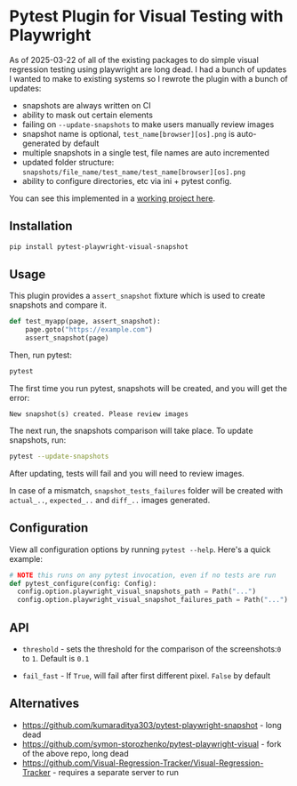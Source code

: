 # Pytest Plugin for Visual Testing with Playwright

As of 2025-03-22 of all of the existing packages to do simple visual regression testing using playwright are long dead. I had a bunch of updates I wanted to make to existing systems so I rewrote the plugin with a bunch of updates:

- snapshots are always written on CI
- ability to mask out certain elements
- failing on `--update-snapshots` to make users manually review images
- snapshot name is optional, `test_name[browser][os].png` is auto-generated by default
- multiple snapshots in a single test, file names are auto incremented
- updated folder structure: `snapshots/file_name/test_name/test_name[browser][os].png`
- ability to configure directories, etc via ini + pytest config.

You can see this implemented in a [working project here](https://github.com/iloveitaly/python-starter-template/).

## Installation

```bash
pip install pytest-playwright-visual-snapshot
```

## Usage

This plugin provides a `assert_snapshot` fixture which is used to create snapshots and compare it.

```python
def test_myapp(page, assert_snapshot):
    page.goto("https://example.com")
    assert_snapshot(page)
```

Then, run pytest:

```bash
pytest
```

The first time you run pytest, snapshots will be created, and you will get the error:

```console
New snapshot(s) created. Please review images
```

The next run, the snapshots comparison will take place. To update snapshots, run:

```bash
pytest --update-snapshots
```

After updating, tests will fail and you will need to review images.

In case of a mismatch, `snapshot_tests_failures` folder will be created with `actual_..`, `expected_..` and `diff_..` images generated.

## Configuration

View all configuration options by running `pytest --help`. Here's a quick example:

```python
# NOTE this runs on any pytest invocation, even if no tests are run
def pytest_configure(config: Config):
  config.option.playwright_visual_snapshots_path = Path("...")
  config.option.playwright_visual_snapshot_failures_path = Path("...")
```

## API

- `threshold` - sets the threshold for the comparison of the screenshots:`0` to `1`. Default is `0.1`
<!-- - `name` - `.png` extensions only. Default is `test_name[browser][os].png` (recommended) -->
- `fail_fast` - If `True`, will fail after first different pixel. `False` by default

## Alternatives

- https://github.com/kumaraditya303/pytest-playwright-snapshot - long dead
- https://github.com/symon-storozhenko/pytest-playwright-visual - fork of the above repo, long dead
- https://github.com/Visual-Regression-Tracker/Visual-Regression-Tracker - requires a separate server to run
